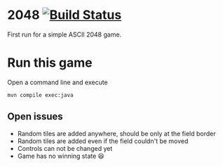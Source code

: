 # 2048 [![Build Status](https://travis-ci.org/MoriTanosuke/2048.svg?branch=master)](https://travis-ci.org/MoriTanosuke/2048)

First run for a simple ASCII 2048 game.

# Run this game

Open a command line and execute

    mvn compile exec:java

## Open issues

* Random tiles are added anywhere, should be only at the field border
* Random tiles are added even if the field couldn't be moved
* Controls can not be changed yet
* Game has no winning state :laughing:
